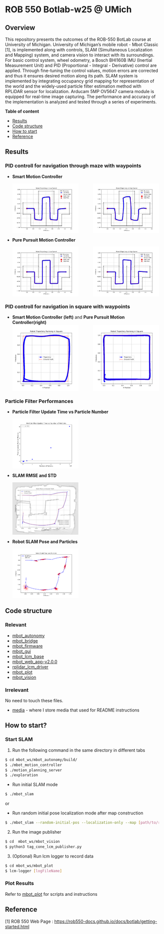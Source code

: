 # ROB 550 Botlab-w25 @ UMich
## Overview
This repository presents the outcomes of the ROB-550 BotLab course at University of Michigan. University of Michigan’s mobile robot - Mbot Classic [1], is implemented along with controls, SLAM (Simultaneous Localization and Mapping) system, and camera vision to interact with its surroundings. For basic control system, wheel odometry, a Bosch BHI160B IMU (Inertial Measurement Unit) and PID (Proportional - Integral - Derivative) control are applied. Through fine-tuning the control values, motion errors are corrected and thus it ensures desired motion along its path. SLAM system is implemented by integrating occupancy grid mapping for representation of the world and the widely-used particle filter estimation method with RPLiDAR sensor for localization. Arducam 5MP OV5647 camera module is equipped for real-time image capturing. The performance and accuracy of the implementation is analyzed and tested through a series of experiments. 


**Table of content**
- [Results](#results)
- [Code structure](#code-structure)
- [How to start](#how-to-start)
- [Reference](#reference)

## Results
### PID controll for navigation through maze with waypoints
- **Smart Motion Controller**  
  <div style="display: flex; justify-content: space-between;">
    <img src="media/cp1_smart_low_speed.jpg" alt="Maze smart motion controller low speed" style="width: 45%;" />
    <img src="media/cp1_smart_high_speed.jpg" alt="Maze smart motion controller high speed" style="width: 45%;" />
  </div>

- **Pure Pursuit Motion Controller**  
  <div style="display: flex; justify-content: space-between;">
    <img src="media/CP1_pure_pursuit_low_speed.jpg" alt="Maze pure pursuit motion controller low speed" style="width: 45%;" />
    <img src="media/CP1_pure_pursuit_high_speed.jpg" alt="Maze pure pursuit motion controller high speed" style="width: 45%;" />
  </div>

### PID controll for navigation in square with waypoints
- **Smart Motion Controller (left)** and **Pure Pursuit Motion Controller(right)**  
  <div style="display: flex; justify-content: space-between;">
    <img src="media/drive_square_smart_slow.png" alt="Square smart motion controller low speed" style="width: 45%;" />
    <img src="media/drive_square_purePursuit_slow.png" alt="Square pure pursuit motion controller low speed" style="width: 45%;" />
  </div>

### Particle Filter Performances
- **Particle Filter Update Time vs Particle Number**
  <div style="display: flex; justify-content: space-between;">
    <img src="media/PF_update_time.png" alt="Particle Filter Update Time vs Particle Number" style="width: 45%;" />
  </div>

- **SLAM RMSE and STD**
  <div style="display: flex; justify-content: space-between;">
    <img src="media/SLAM_pose_stat.jpg" alt="SLAM RMSE and STD" style="width: 45%;" />
  </div>

- **Robot SLAM Pose and Particles**
  <div style="display: flex; justify-content: space-between;">
    <img src="media/Robot_SLAM_pose_particle.png" alt="Robot SLAM pose particle" style="width: 45%;" />
  </div>

## Code structure

### Relevant
- [mbot_autonomy](mbot_autonomy)
- [mbot_bridge](mbot_bridge)
- [mbot_firmware](mbot_firmware)
- [mbot_gui](mbot_gui)
- [mbot_lcm_base](mbot_lcm_base)
- [mbot_web_app-v2.0.0](mbot_web_app-v2.0.0)
- [rplidar_lcm_driver](rplidar_lcm_driver)
- [mbot_plot](mbot_plot)
- [mbot_vision](mbot_vision)


### Irrelevant
No need to touch these files.
- [media](media) - where I store media that used for README instructions

## How to start?
### Start SLAM 
1. Run the following command in the same directory in different tabs
```bash
$ cd mbot_ws/mbot_autonomy/build/
$ ./mbot_motion_controller
$ ./motion_planning_server
$ ./exploration
```
 - Run initial SLAM mode
  ```bash
  $ ./mbot_slam
  ```
or
 - Run random initial pose localization mode after map construction 
  ```bash
  $ ./mbot_slam --random-initial-pos --localization-only --map [path/to/recodedMap]
  ```
2. Run the image publisher
```bash
$ cd  mbot_ws/mbot_vision
$ python3 tag_cone_lcm_publisher.py
```
3. (Optional) Run lcm logger to record data
```bash
$ cd mbot_ws/mbot_plot
$ lcm-logger [logFileName]
```
### Plot Results
Refer to [mbot_plot](mbot_plot) for scripts and instructions

## Reference
[1] ROB 550 Web Page : https://rob550-docs.github.io/docs/botlab/getting-started.html
